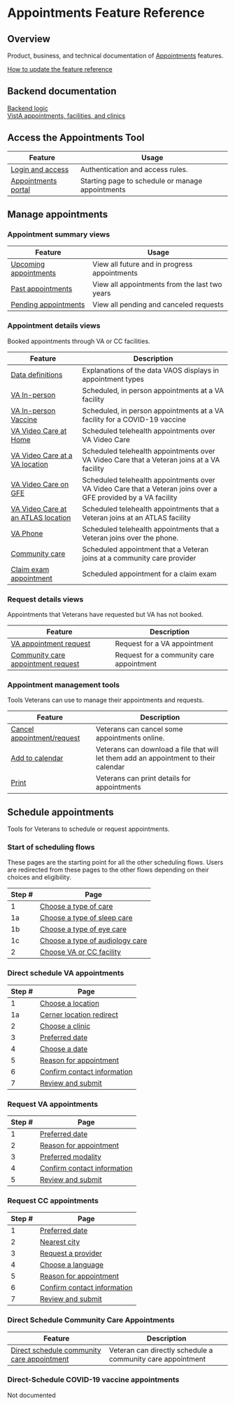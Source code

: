 
# Appointments Feature Reference

## Overview

Product, business, and technical documentation of [Appointments](https://github.com/department-of-veterans-affairs/va.gov-team/tree/master/products/health-care/appointments/va-online-scheduling) features.

[How to update the feature reference](https://github.com/department-of-veterans-affairs/va.gov-team/blob/master/products/health-care/appointments/va-online-scheduling/how-to/how-to-update-feature-reference.md)

## Backend documentation

[Backend logic](./backend-logic.md)  
[VistA appointments, facilities, and clinics](./vista-appointments-facilities-clinics.md)

## Access the Appointments Tool

| Feature | Usage | 
|---|---|
| [Login and access](./login-and-access.md) | Authentication and access rules. |
| [Appointments portal](./appointments-home.md) | Starting page to schedule or manage appointments |


## Manage appointments

### Appointment summary views

| Feature | Usage | 
|---|---|
| [Upcoming appointments](./appointment-lists/upcoming-list.md) | View all future and in progress appointments |
| [Past appointments](./appointment-lists/past-list.md) | View all appointments from the last two years |  
| [Pending appointments](./appointment-lists/pending-list.md) | View all pending and canceled requests | 

### Appointment details views
Booked appointments through VA or CC facilities.

| Feature | Description |
|---|---|
| [Data definitions](../../appointments-reference/data-reference/data-definitions.md) | Explanations of the data VAOS displays in appointment types |
| [VA In-person](./appointment-types/va-in-person.md)  | Scheduled, in person appointments at a VA facility |
| [VA In-person Vaccine](./appointment-types/va-in-person-vaccine.md) | Scheduled, in person appointments at a VA facility for a COVID-19 vaccine | Yes |
| [VA Video Care at Home](./appointment-types/va-video-care-at-home.md) | Scheduled telehealth appointments over VA Video Care |
| [VA Video Care at a VA location](./appointment-types/va-video-care-at-a-va-location.md) |  Scheduled telehealth appointments over VA Video Care that a Veteran joins at a VA facility |
| [VA Video Care on GFE](./appointment-types/va-video-care-on-gfe.md) |  Scheduled telehealth appointments over VA Video Care that a Veteran joins over a GFE provided by a VA facility | Yes |
| [VA Video Care at an ATLAS location](./appointment-types/va-video-care-at-atlas-location.md) |  Scheduled telehealth appointments that a Veteran joins at an ATLAS facility  |
| [VA Phone](./appointment-types/va-phone.md) |  Scheduled telehealth appointments that a Veteran joins over the phone. |
| [Community care](./appointment-types/community-care.md) |  Scheduled appointment that a Veteran joins at a community care provider |
| [Claim exam appointment](./appointment-types/claim-exam.md) | Scheduled appointment for a claim exam |

### Request details views
Appointments that Veterans have requested but VA has not booked.

| Feature | Description |
|---|---|
| [VA appointment request](./appointment-types/va-request.md)  | Request for a VA appointment |
| [Community care appointment request](./appointment-types/community-care-request.md) | Request for a community care appointment |

### Appointment management tools
Tools Veterans can use to manage their appointments and requests.

| Feature | Description | 
|---|---|
| [Cancel appointment/request](./tools/tool-cancel.md) | Veterans can cancel some appointments online. | 
| [Add to calendar](./tools/tool-add-to-calendar.md) | Veterans can download a file that will let them add an appointment to their calendar | 
| [Print](./tools/tool-print.md) | Veterans can print details for appointments | 

## Schedule appointments
Tools for Veterans to schedule or request appointments.

### Start of scheduling flows

These pages are the starting point for all the other scheduling flows. Users are redirected from these pages to the other flows depending on their choices and eligibility.

| Step # | Page |
|---|---|
| 1 | [Choose a type of care](./schedule-flow/all--type-of-care.md) |
| 1a | [Choose a type of sleep care](./schedule-flow/all--choose-a-type-of-sleep-care.md) |
| 1b | [Choose a type of eye care](./schedule-flow/all--choose-a-type-of-eye-care.md) |
| 1c | [Choose a type of audiology care](./schedule-flow/all--choose-a-type-of-audiology-care.md) |
| 2 | [Choose VA or CC facility](./schedule-flow/all--choose-va-or-cc-facility.md) |

### Direct schedule VA appointments

| Step # | Page |
|---|---|
| 1 | [Choose a location](./schedule-flow/va-direct--choose-location.md) | 
| 1a | [Cerner location redirect](./schedule-flow/va-direct--cerner-location-redirect.md) |
| 2 | [Choose a clinic](./schedule-flow/va-direct--choose-a-clinic.md) |
| 3 | [Preferred date](./schedule-flow/va-direct--preferred-date.md)
| 4 | [Choose a date](./schedule-flow/va-direct--choose-a-date.md) |
| 5 | [Reason for appointment](./schedule-flow/va-direct--reason-for-appointment.md) |
| 6 | [Confirm contact information](./schedule-flow/va-direct--contact-information.md) |
| 7 | [Review and submit](./schedule-flow/va-direct--review-and-submit.md) |

### Request VA appointments

| Step # | Page |
|---|---|
| 1 | [Preferred date](./schedule-flow/va-request--preferred-date.md) |
| 2 | [Reason for appointment](./schedule-flow/va-request--reason-for-appointment.md) |
| 3 | [Preferred modality](./schedule-flow/va-request--preferred-modality.md) |
| 4 | [Confirm contact information](./schedule-flow/va-request--contact-information.md) |
| 5 | [Review and submit](./schedule-flow/va-request--review-and-submit.md) |

### Request CC appointments

| Step # | Page |
|---|---|
| 1 | [Preferred date](./schedule-flow/cc-request--preferred-date.md) |
| 2 | [Nearest city](./schedule-flow/cc-request--nearest-city.md) |
| 3 | [Request a provider](./schedule-flow/cc-request--request-a-provider.md) |
| 4 | [Choose a language](./schedule-flow/cc-request--choose-a-language.md) |
| 5| [Reason for appointment](./schedule-flow/cc-request--reason-for-appointment.md) |
| 6 | [Confirm contact information](./schedule-flow/cc-request--contact-information.md) |
| 7 | [Review and submit](./schedule-flow/cc-request--review-and-submit.md) |

### Direct Schedule Community Care Appointments
| Feature | Description |
|---|---|
| [Direct schedule community care appointment](https://github.com/department-of-veterans-affairs/va.gov-team/blob/master/products/health-care/appointments/va-online-scheduling/feature-reference/community-care-direct-scheduling/community-care-feature-reference.md)  | Veteran can directly schedule a community care appointment |

### Direct-Schedule COVID-19 vaccine appointments

Not documented
